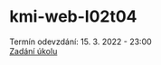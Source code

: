 # kmi-web-l02t04

Termín odevzdání: 15. 3. 2022 - 23:00 <br>
[Zadání úkolu](https://thomasparsley.cz/vyuka/2021-2022/kmi/tvorba-webovych-stranek/cviceni/uvod-do-css#task-4)

